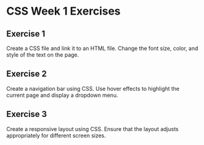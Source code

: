 # CSS Week 1 Exercises

## Exercise 1

Create a CSS file and link it to an HTML file. Change the font size, color, and style of the text on the page.

## Exercise 2

Create a navigation bar using CSS. Use hover effects to highlight the current page and display a dropdown menu.

## Exercise 3

Create a responsive layout using CSS. Ensure that the layout adjusts appropriately for different screen sizes.
